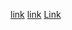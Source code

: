 [link](https://www.youtube.com/watch?v=tebTvzehp2g&t=1431s&ab_channel=ReggaeBox)
[link](https://www.youtube.com/watch?v=tebTvzehp2g&t=1431s&ab_channel=ReggaeBox)
[Link](https://github.com/gabiestefany24/DEV006-md-links/proyectotres)
